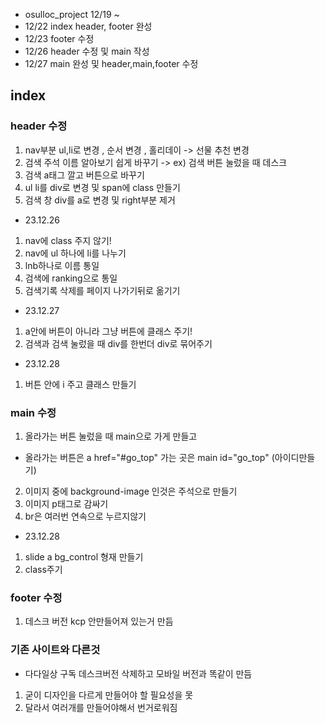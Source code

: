 * osulloc_project 12/19 ~
* 12/22 index header, footer 완성 
* 12/23 footer 수정 
* 12/26 header 수정 및 main 작성 
* 12/27 main 완성 및 header,main,footer 수정
## index
### header 수정
1. nav부분 ul,li로 변경 , 순서 변경 , 홀리데이 -> 선물 추천 변경
2. 검색 주석 이름 알아보기 쉽게 바꾸기 -> ex) 검색 버튼 눌렀을 때 데스크
3. 검색 a태그 깔고 버튼으로 바꾸기
4. ul li를 div로 변경 및 span에 class 만들기
5. 검색 창 div를 a로 변경 및 right부분 제거
* 23.12.26
1. nav에 class 주지 않기!
2. nav에 ul 하나에 li를 나누기
3. lnb하나로 이름 통일
4. 검색에 ranking으로 통일
5. 검색기록 삭제를 페이지 나가기뒤로 옮기기
* 23.12.27
1. a안에 버튼이 아니라 그냥 버튼에 클래스 주기!
2. 검색과 검색 눌렀을 때 div를 한번더 div로 묶어주기
* 23.12.28
1. 버튼 안에 i 주고 클래스 만들기
### main 수정
1. 올라가는 버튼 눌렀을 때 main으로 가게 만들고 
* 올라가는 버튼은 a href="#go_top" 가는 곳은 main id="go_top" (아이디만들기)
2. 이미지 중에 background-image 인것은 주석으로 만들기
3. 이미지 p태그로 감싸기
4. br은 여러번 연속으로 누르지않기
* 23.12.28
1. slide a bg_control 형재 만들기
2. class주기
### footer 수정
1. 데스크 버전 kcp 안만들어져 있는거 만듬

### 기존 사이트와 다른것 
* 다다일상 구독 데스크버전 삭제하고 모바일 버전과 똑같이 만듬
1. 굳이 디자인을 다르게 만들어야 할 필요성을 못 
2. 달라서 여러개를 만들어야해서 번거로워짐

